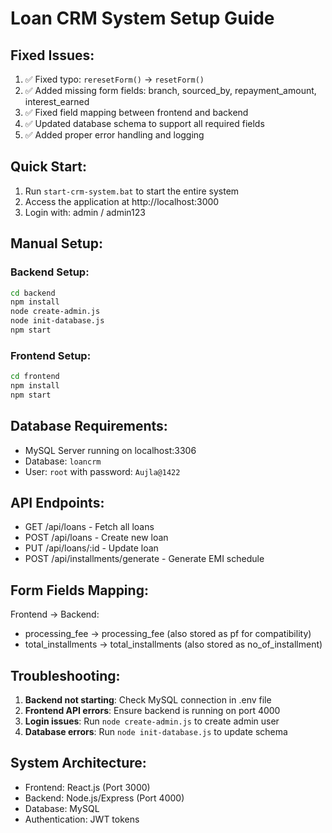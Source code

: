 # Loan CRM System Setup Guide

## Fixed Issues:
1. ✅ Fixed typo: `reresetForm()` → `resetForm()`
2. ✅ Added missing form fields: branch, sourced_by, repayment_amount, interest_earned
3. ✅ Fixed field mapping between frontend and backend
4. ✅ Updated database schema to support all required fields
5. ✅ Added proper error handling and logging

## Quick Start:
1. Run `start-crm-system.bat` to start the entire system
2. Access the application at http://localhost:3000
3. Login with: admin / admin123

## Manual Setup:

### Backend Setup:
```bash
cd backend
npm install
node create-admin.js
node init-database.js
npm start
```

### Frontend Setup:
```bash
cd frontend
npm install
npm start
```

## Database Requirements:
- MySQL Server running on localhost:3306
- Database: `loancrm`
- User: `root` with password: `Aujla@1422`

## API Endpoints:
- GET /api/loans - Fetch all loans
- POST /api/loans - Create new loan
- PUT /api/loans/:id - Update loan
- POST /api/installments/generate - Generate EMI schedule

## Form Fields Mapping:
Frontend → Backend:
- processing_fee → processing_fee (also stored as pf for compatibility)
- total_installments → total_installments (also stored as no_of_installment)

## Troubleshooting:
1. **Backend not starting**: Check MySQL connection in .env file
2. **Frontend API errors**: Ensure backend is running on port 4000
3. **Login issues**: Run `node create-admin.js` to create admin user
4. **Database errors**: Run `node init-database.js` to update schema

## System Architecture:
- Frontend: React.js (Port 3000)
- Backend: Node.js/Express (Port 4000)
- Database: MySQL
- Authentication: JWT tokens